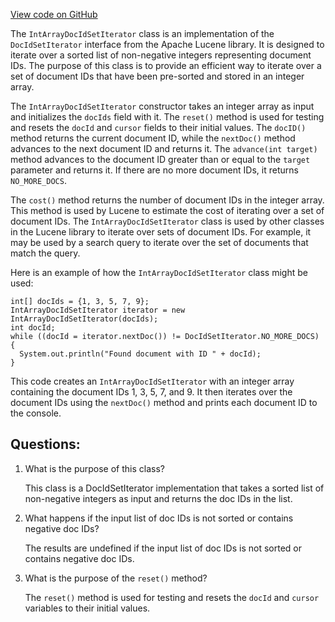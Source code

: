 [View code on GitHub](https://github.com/misbahsy/the-algorithm/src/java/com/twitter/search/common/search/IntArrayDocIdSetIterator.java)

The `IntArrayDocIdSetIterator` class is an implementation of the `DocIdSetIterator` interface from the Apache Lucene library. It is designed to iterate over a sorted list of non-negative integers representing document IDs. The purpose of this class is to provide an efficient way to iterate over a set of document IDs that have been pre-sorted and stored in an integer array.

The `IntArrayDocIdSetIterator` constructor takes an integer array as input and initializes the `docIds` field with it. The `reset()` method is used for testing and resets the `docId` and `cursor` fields to their initial values. The `docID()` method returns the current document ID, while the `nextDoc()` method advances to the next document ID and returns it. The `advance(int target)` method advances to the document ID greater than or equal to the `target` parameter and returns it. If there are no more document IDs, it returns `NO_MORE_DOCS`.

The `cost()` method returns the number of document IDs in the integer array. This method is used by Lucene to estimate the cost of iterating over a set of document IDs. The `IntArrayDocIdSetIterator` class is used by other classes in the Lucene library to iterate over sets of document IDs. For example, it may be used by a search query to iterate over the set of documents that match the query.

Here is an example of how the `IntArrayDocIdSetIterator` class might be used:

```
int[] docIds = {1, 3, 5, 7, 9};
IntArrayDocIdSetIterator iterator = new IntArrayDocIdSetIterator(docIds);
int docId;
while ((docId = iterator.nextDoc()) != DocIdSetIterator.NO_MORE_DOCS) {
  System.out.println("Found document with ID " + docId);
}
```

This code creates an `IntArrayDocIdSetIterator` with an integer array containing the document IDs 1, 3, 5, 7, and 9. It then iterates over the document IDs using the `nextDoc()` method and prints each document ID to the console.
## Questions: 
 1. What is the purpose of this class?
    
    This class is a DocIdSetIterator implementation that takes a sorted list of non-negative integers as input and returns the doc IDs in the list.

2. What happens if the input list of doc IDs is not sorted or contains negative doc IDs?
    
    The results are undefined if the input list of doc IDs is not sorted or contains negative doc IDs.

3. What is the purpose of the `reset()` method?
    
    The `reset()` method is used for testing and resets the `docId` and `cursor` variables to their initial values.